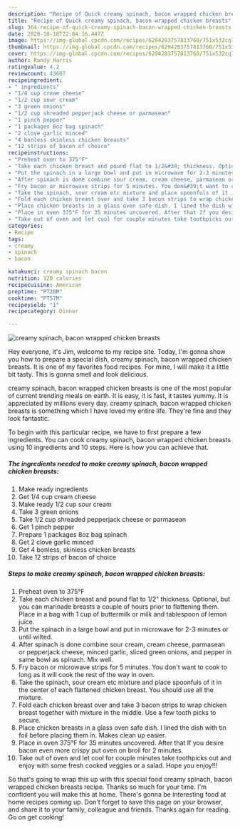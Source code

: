 ```yaml
---
description: "Recipe of Quick creamy spinach, bacon wrapped chicken breasts"
title: "Recipe of Quick creamy spinach, bacon wrapped chicken breasts"
slug: 364-recipe-of-quick-creamy-spinach-bacon-wrapped-chicken-breasts
date: 2020-10-18T22:04:16.447Z
image: https://img-global.cpcdn.com/recipes/6294283757813760/751x532cq70/creamy-spinach-bacon-wrapped-chicken-breasts-recipe-main-photo.jpg
thumbnail: https://img-global.cpcdn.com/recipes/6294283757813760/751x532cq70/creamy-spinach-bacon-wrapped-chicken-breasts-recipe-main-photo.jpg
cover: https://img-global.cpcdn.com/recipes/6294283757813760/751x532cq70/creamy-spinach-bacon-wrapped-chicken-breasts-recipe-main-photo.jpg
author: Randy Harris
ratingvalue: 4.2
reviewcount: 43607
recipeingredient:
- " ingredients"
- "1/4 cup cream cheese"
- "1/2 cup sour cream"
- "3 green onions"
- "1/2 cup shreaded pepperjack cheese or parmasean"
- "1 pinch pepper"
- "1 packages 8oz bag spinach"
- "2 clove garlic minced"
- "4 bonless skinless chicken breasts"
- "12 strips of bacon of choice"
recipeinstructions:
- "Preheat oven to 375°F"
- "Take each chicken breast and pound flat to 1/2&#34; thickness. Optional, but you can marinade breasts a couple of hours prior to flattening them. Place in a bag with 1 cup of buttermilk or milk  and tablespoon of lemon juice."
- "Put the spinach in a large bowl and put in microwave for 2-3 minutes or until wilted."
- "After spinach is done combine sour cream, cream cheese, parmasean or pepperjack cheese, minced garlic, sliced green onions, and pepper in same bowl as spinach. Mix well."
- "Fry bacon or microwave strips for 5 minutes. You don&#39;t want to cook to long as it will cook the rest of the way in oven."
- "Take the spinach, sour cream etc mixture and place spoonfuls of it in the center of each flattened chicken breast. You should use all the mixture."
- "Fold each chicken breast over and take 3 bacon strips to wrap chicken breast together with mixture in the middle. Use a few tooth picks to secure."
- "Place chicken breasts in a glass oven safe dish. I lined the dish with tin foil before placing them in. Makes clean up easier."
- "Place in oven 375°F for 35 minutes uncovered. After that If you desire bacon even more crispy put oven on broil for 2 minutes."
- "Take out of oven and let cool for couple minutes take toothpicks out and enjoy with some fresh cooked veggies or a salad. Hope you enjoy!!!"
categories:
- Recipe
tags:
- creamy
- spinach
- bacon

katakunci: creamy spinach bacon 
nutrition: 120 calories
recipecuisine: American
preptime: "PT28M"
cooktime: "PT57M"
recipeyield: "1"
recipecategory: Dinner

---
```



![creamy spinach, bacon wrapped chicken breasts](https://img-global.cpcdn.com/recipes/6294283757813760/751x532cq70/creamy-spinach-bacon-wrapped-chicken-breasts-recipe-main-photo.jpg)

Hey everyone, it's Jim, welcome to my recipe site. Today, I'm gonna show you how to prepare a special dish, creamy spinach, bacon wrapped chicken breasts. It is one of my favorites food recipes. For mine, I will make it a little bit tasty. This is gonna smell and look delicious.

creamy spinach, bacon wrapped chicken breasts is one of the most popular of current trending meals on earth. It is easy, it is fast, it tastes yummy. It is appreciated by millions every day. creamy spinach, bacon wrapped chicken breasts is something which I have loved my entire life. They're fine and they look fantastic.




To begin with this particular recipe, we have to first prepare a few ingredients. You can cook creamy spinach, bacon wrapped chicken breasts using 10 ingredients and 10 steps. Here is how you can achieve that.

<!--inarticleads1-->

##### The ingredients needed to make creamy spinach, bacon wrapped chicken breasts:

1. Make ready  ingredients
1. Get 1/4 cup cream cheese
1. Make ready 1/2 cup sour cream
1. Take 3 green onions
1. Take 1/2 cup shreaded pepperjack cheese or parmasean
1. Get 1 pinch pepper
1. Prepare 1 packages 8oz bag spinach
1. Get 2 clove garlic minced
1. Get 4 bonless, skinless chicken breasts
1. Take 12 strips of bacon of choice




<!--inarticleads2-->

##### Steps to make creamy spinach, bacon wrapped chicken breasts:

1. Preheat oven to 375°F
1. Take each chicken breast and pound flat to 1/2&#34; thickness. Optional, but you can marinade breasts a couple of hours prior to flattening them. Place in a bag with 1 cup of buttermilk or milk  and tablespoon of lemon juice.
1. Put the spinach in a large bowl and put in microwave for 2-3 minutes or until wilted.
1. After spinach is done combine sour cream, cream cheese, parmasean or pepperjack cheese, minced garlic, sliced green onions, and pepper in same bowl as spinach. Mix well.
1. Fry bacon or microwave strips for 5 minutes. You don&#39;t want to cook to long as it will cook the rest of the way in oven.
1. Take the spinach, sour cream etc mixture and place spoonfuls of it in the center of each flattened chicken breast. You should use all the mixture.
1. Fold each chicken breast over and take 3 bacon strips to wrap chicken breast together with mixture in the middle. Use a few tooth picks to secure.
1. Place chicken breasts in a glass oven safe dish. I lined the dish with tin foil before placing them in. Makes clean up easier.
1. Place in oven 375°F for 35 minutes uncovered. After that If you desire bacon even more crispy put oven on broil for 2 minutes.
1. Take out of oven and let cool for couple minutes take toothpicks out and enjoy with some fresh cooked veggies or a salad. Hope you enjoy!!!




So that's going to wrap this up with this special food creamy spinach, bacon wrapped chicken breasts recipe. Thanks so much for your time. I'm confident you will make this at home. There's gonna be interesting food at home recipes coming up. Don't forget to save this page on your browser, and share it to your family, colleague and friends. Thanks again for reading. Go on get cooking!
